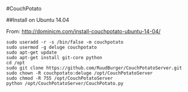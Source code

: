 #CouchPotato

##Install on Ubuntu 14.04

From: http://dominicm.com/install-couchpotato-ubuntu-14-04/

```
sudo useradd -r -s /bin/false -m couchpotato
sudo usermod -g deluge couchpotato
sudo apt-get update
sudo apt-get install git-core python
cd /opt
sudo git clone https://github.com/RuudBurger/CouchPotatoServer.git
sudo chown -R couchpotato:deluge /opt/CouchPotatoServer
sudo chmod -R 755 /opt/CouchPotatoServer
python /opt/CouchPotatoServer/CouchPotato.py
```
